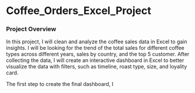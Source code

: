 # Coffee_Orders_Excel_Project

### Project Overview

In this project, I will clean and analyze the coffee sales data in Excel to gain insights. I will be looking for the trend of the total sales for different coffee types across different years, sales by country, and the top 5 customer. After collecting the data, I will create an interactive dashboard in Excel to better visualize the data with filters, such as timeline, roast type, size, and loyality card.

The first step to create the final dashboard, I 
